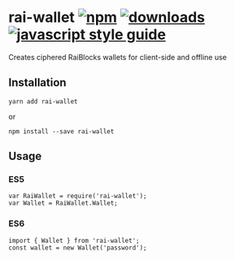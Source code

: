 # rai-wallet [![npm][npm-image]][npm-url] [![downloads][downloads-image]][downloads-url] [![javascript style guide][standard-image]][standard-url]

[npm-image]: https://img.shields.io/npm/v/rai-wallet.svg
[npm-url]: https://npmjs.org/package/rai-wallet
[downloads-image]: https://img.shields.io/npm/dm/rai-wallet.svg
[downloads-url]: https://npmjs.org/package/rai-wallet
[standard-image]: https://img.shields.io/badge/code_style-standard-brightgreen.svg
[standard-url]: https://standardjs.com

Creates ciphered RaiBlocks wallets for client-side and offline use

## Installation

```
yarn add rai-wallet
```

or

```
npm install --save rai-wallet
```

## Usage

### ES5

```
var RaiWallet = require('rai-wallet');
var Wallet = RaiWallet.Wallet;
```

### ES6

```
import { Wallet } from 'rai-wallet';
const wallet = new Wallet('password');
```
